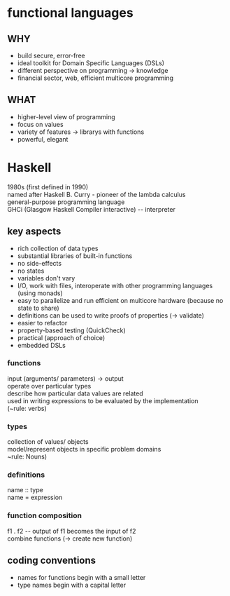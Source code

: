 # functional languages

## WHY
+ build secure, error-free
+ ideal toolkit for Domain Specific Languages (DSLs)
+ different perspective on programming -> knowledge
+ financial sector, web, efficient multicore programming

## WHAT
+ higher-level view of programming
+ focus on values
+ variety of features -> librarys with functions
+ powerful, elegant

# Haskell
1980s (first defined in 1990)  
named after Haskell B. Curry - pioneer of the lambda calculus  
general-purpose programming language  
GHCi (Glasgow Haskell Compiler interactive) -- interpreter

## key aspects
+ rich collection of data types
+ substantial libraries of built-in functions
+ no side-effects
+ no states
+ variables don't vary
+ I/O, work with files, interoperate with other programming languages (using monads)
+ easy to parallelize and run efficient on multicore hardware (because no state to share)
+ definitions can be used to write proofs of properties (-> validate)
+ easier to refactor
+ property-based testing (QuickCheck)
+ practical (approach of choice)
+ embedded DSLs

### functions
input (arguments/ parameters) -> output  
operate over particular types  
describe how particular data values are related  
used in writing expressions to be evaluated by the implementation  
(~rule: verbs)

### types
collection of values/ objects  
model/represent objects in specific problem domains  
~rule: Nouns)

### definitions
name :: type  
name = expression

### function composition
f1 . f2 -- output of f1 becomes the input of f2  
combine functions (-> create new function)


## coding conventions
+ names for functions begin with a small letter
+ type names begin with a capital letter
